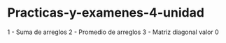 # Practicas-y-examenes-4-unidad
1 - Suma de arreglos
2 - Promedio de arreglos
3 - Matriz diagonal valor 0
